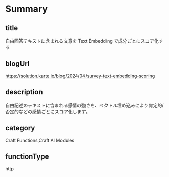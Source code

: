 # Summary

## title

自由回答テキストに含まれる文意を Text Embedding で成分ごとにスコア化する

## blogUrl
https://solution.karte.io/blog/2024/04/survey-text-embedding-scoring

## description

自由記述のテキストに含まれる感情の強さを、ベクトル埋め込みにより肯定的/否定的などの感情ごとにスコア化します。

## category

Craft Functions,Craft AI Modules

## functionType

http
